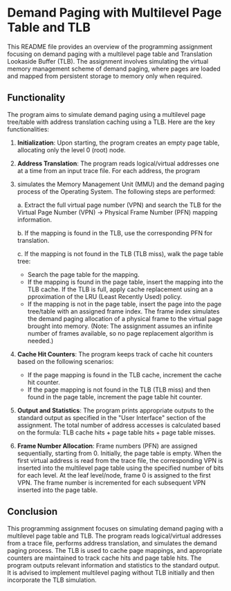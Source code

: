 # Demand Paging with Multilevel Page Table and TLB

This README file provides an overview of the programming assignment focusing on demand paging with a multilevel page table and Translation 
Lookaside Buffer (TLB). The assignment involves simulating the virtual memory management scheme of demand paging, where pages are loaded 
and mapped from persistent storage to memory only when required.

## Functionality

The program aims to simulate demand paging using a multilevel page tree/table with address translation caching using a TLB. Here are the key functionalities:

1. **Initialization**: Upon starting, the program creates an empty page table, allocating only the level 0 (root) node.

2. **Address Translation**: The program reads logical/virtual addresses one at a time from an input trace file. For each address, the program
3. simulates the Memory Management Unit (MMU) and the demand paging process of the Operating System. The following steps are performed:

   a. Extract the full virtual page number (VPN) and search the TLB for the Virtual Page Number (VPN) -> Physical Frame Number (PFN) mapping information.

   b. If the mapping is found in the TLB, use the corresponding PFN for translation.

   c. If the mapping is not found in the TLB (TLB miss), walk the page table tree:
      - Search the page table for the mapping.
      - If the mapping is found in the page table, insert the mapping into the TLB cache. If the TLB is full, apply cache replacement using an a
        pproximation of the LRU (Least Recently Used) policy.
      - If the mapping is not in the page table, insert the page into the page tree/table with an assigned frame index. The frame index simulates
        the demand paging allocation of a physical frame to the virtual page brought into memory. (Note: The assignment assumes an infinite number
        of frames available, so no page replacement algorithm is needed.)

4. **Cache Hit Counters**: The program keeps track of cache hit counters based on the following scenarios:
   - If the page mapping is found in the TLB cache, increment the cache hit counter.
   - If the page mapping is not found in the TLB (TLB miss) and then found in the page table, increment the page table hit counter.

5. **Output and Statistics**: The program prints appropriate outputs to the standard output as specified in the "User Interface" section of the assignment.
   The total number of address accesses is calculated based on the formula: TLB cache hits + page table hits + page table misses.

7. **Frame Number Allocation**: Frame numbers (PFN) are assigned sequentially, starting from 0. Initially, the page table is empty. When the first virtual
   address is read from the trace file, the corresponding VPN is inserted into the multilevel page table using the specified number of bits for each
   level. At the leaf level/node, frame 0 is assigned to the first VPN. The frame number is incremented for each subsequent VPN inserted into the page table.

## Conclusion

This programming assignment focuses on simulating demand paging with a multilevel page table and TLB. The program reads logical/virtual addresses from a trace 
file, performs address translation, and simulates the demand paging process. The TLB is used to cache page mappings, and appropriate counters are maintained to 
track cache hits and page table hits. The program outputs relevant information and statistics to the standard output. It is advised to implement multilevel 
paging without TLB initially and then incorporate the TLB simulation.
